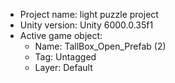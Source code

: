<!-- UNITY CODE ASSIST INSTRUCTIONS START -->
- Project name: light puzzle project
- Unity version: Unity 6000.0.35f1
- Active game object:
  - Name: TallBox_Open_Prefab (2)
  - Tag: Untagged
  - Layer: Default
<!-- UNITY CODE ASSIST INSTRUCTIONS END -->